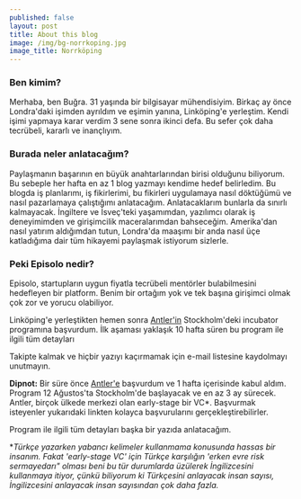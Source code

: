 ```yaml
---
published: false
layout: post
title: About this blog
image: /img/bg-norrkoping.jpg
image_title: Norrköping
---
```


### Ben kimim?

Merhaba, ben Buğra. 31 yaşında bir bilgisayar mühendisiyim. Birkaç ay önce Londra'daki işimden ayrıldım ve eşimin yanına, Linköping'e yerleştim. Kendi işimi yapmaya karar verdim 3 sene sonra ikinci defa. Bu sefer çok daha tecrübeli, kararlı ve inançlıyım.


### Burada neler anlatacağım?

Paylaşmanın başarının en büyük anahtarlarından birisi olduğunu biliyorum. Bu sebeple her hafta en az 1 blog yazmayı kendime hedef belirledim. Bu blogda iş planlarımı, iş fikirlerimi, bu fikirleri uygulamaya nasıl döktüğümü ve nasıl pazarlamaya çalıştığımı anlatacağım. Anlatacaklarım bunlarla da sınırlı kalmayacak. İngiltere ve İsveç'teki yaşamımdan, yazılımcı olarak iş deneyimimden ve girişimcilik maceralarımdan bahseceğim. Amerika'dan nasıl yatırım aldığımdan tutun, Londra'da maaşımı bir anda nasıl üçe katladığıma dair tüm hikayemi paylaşmak istiyorum sizlerle.

### Peki Episolo nedir?

Episolo, startupların uygun fiyatla tecrübeli mentörler bulabilmesini hedefleyen bir platform. Benim bir ortağım yok ve tek başına girişimci olmak çok zor ve yorucu olabiliyor.

Linköping'e yerleştikten hemen sonra [Antler'in](https://www.antler.co/) Stockholm'deki incubator programına başvurdum. İlk aşaması yaklaşık 10 hafta süren bu program ile ilgili tüm detayları 

Takipte kalmak ve hiçbir yazıyı kaçırmamak için e-mail listesine kaydolmayı unutmayın.



**Dipnot:** Bir süre önce [Antler'e](https://www.antler.co/) başvurdum ve 1 hafta içerisinde kabul aldım. Program 12 Ağustos'ta Stockholm'de başlayacak ve en az 3 ay sürecek. Antler, birçok ülkede merkezi olan early-stage bir VC\*. Başvurmak isteyenler yukarıdaki linkten kolayca başvurularını gerçekleştirebilirler.

Program ile ilgili tüm detayları başka bir yazıda anlatacağım.

\*_Türkçe yazarken yabancı kelimeler kullanmama konusunda hassas bir insanım. Fakat 'early-stage VC' için Türkçe karşılığın 'erken evre risk sermayedarı" olması beni bu tür durumlarda üzülerek İngilizcesini kullanmaya itiyor, çünkü biliyorum ki Türkçesini anlayacak insan sayısı, İngilizcesini anlayacak insan sayısından çok daha fazla._
